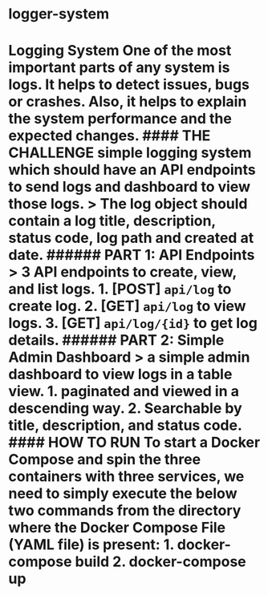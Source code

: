 # logger-system
# Logging System  One of the most important parts of any system is **logs**. It helps to detect issues, bugs or crashes. Also, it helps to explain the system performance and the expected changes.  #### THE CHALLENGE  simple logging system which should have an API endpoints to send logs and dashboard to view those logs.  > The log object should contain a log title, description, status code, log path and created at date.  ###### PART 1: API Endpoints  > 3 API endpoints to create, view, and list logs.  1. [POST] `api/log` to create log. 2. [GET] `api/log` to view logs. 3. [GET] `api/log/{id}` to get log details.  ###### PART 2: Simple Admin Dashboard  > a simple admin dashboard to view logs in a table view.  1. paginated and viewed in a descending way. 2. Searchable by title, description, and status code.  #### HOW TO RUN  To start a Docker Compose and spin the three containers with three services, we need to simply execute the below two commands from the directory where the Docker Compose File (YAML file) is present:  1. docker-compose build  2. docker-compose up
